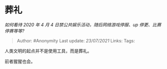 # 葬礼
*如何看待 2020 年 4 月 4 日禁公共娱乐活动，随后网络游戏停服、up 停更、比赛停赛等等?*

> Author: #Anonymity
> Last update: *23/07/2021*
> Links:
> Tags:

人类文明的起点并不是使用工具，而是葬礼。

前者猩猩也会。
